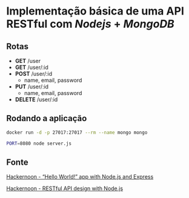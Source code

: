 # Implementação básica de uma API RESTful com _Nodejs_ + _MongoDB_

## Rotas

- __GET__ /user
- __GET__ /user/:id
- __POST__ /user/:id
    - name, email, password
- __PUT__ /user/:id
    - name, email, password
- __DELETE__ /user/:id

## Rodando a aplicação

```sh
docker run -d -p 27017:27017 --rm --name mongo mongo

PORT=8080 node server.js
```

## Fonte

[Hackernoon - “Hello World!” app with Node.js and Express](https://medium.com/@adnanrahic/hello-world-app-with-node-js-and-express-c1eb7cfa8a30)

[Hackernoon - RESTful API design with Node.js](https://hackernoon.com/restful-api-design-with-node-js-26ccf66eab09)
